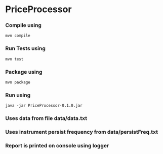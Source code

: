 # PriceProcessor

### Compile using
`mvn compile`

### Run Tests using
`mvn test`

### Package using
`mvn package`

### Run using
`java -jar PriceProcessor-0.1.0.jar`


### Uses data from file data/data.txt
### Uses instrument persist frequency from data/persistFreq.txt
### Report is printed on console using logger
